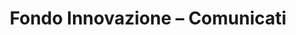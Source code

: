 ---
title: Fondo Innovazione – Comunicati
sitemap: false
redirect_to: https://www.pagopa.it/it/opportunita/fondo-innovazione/comunicati
redirect_from:
  - /it/pagopa-spa/fondoinnovazione/comunicati/2020-12-18/
  - /it/pagopa-spa/fondoinnovazione/comunicati/2021-01-14/
  - /it/pagopa-spa/fondoinnovazione/comunicati/2021-02-08/
  - /it/pagopa-spa/fondoinnovazione/comunicati/2021-07-20/
  - /it/pagopa-spa/fondoinnovazione/comunicati/comunicato_08022021.pdf
  - /it/pagopa-spa/fondoinnovazione/comunicati/comunicato_14012021.pdf
  - /it/pagopa-spa/fondoinnovazione/comunicati/comunicato_18122020.pdf
  - /it/pagopa-spa/fondoinnovazione/comunicati/comunicato_20072021.pdf
---